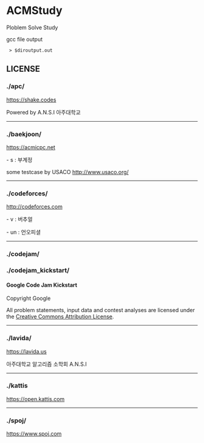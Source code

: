 # ACMStudy
Ploblem Solve Study

gcc file output
```
 > $diroutput.out
```


## LICENSE
### ./apc/
https://shake.codes

Powered by A.N.S.I 아주대학교

---
### ./baekjoon/
https://acmicpc.net

\- s : 부계정

some testcase by USACO
http://www.usaco.org/

---
### ./codeforces/
http://codeforces.com

\- v : 버추얼

\- un : 언오피셜

---
### ./codejam/
### ./codejam_kickstart/
#### Google Code Jam Kickstart
Copyright Google

All problem statements, input data and contest analyses are licensed under the [Creative Commons Attribution License](http://creativecommons.org/licenses/by/3.0/).

---
### ./lavida/
https://lavida.us

아주대학교 알고리즘 소학회 A.N.S.I

---
### ./kattis
https://open.kattis.com

---
### ./spoj/
https://www.spoj.com
